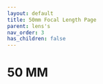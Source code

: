 ```yaml
---
layout: default
title: 50mm Focal Length Page
parent: lens's
nav_order: 3
has_children: false
---
```


# 50 MM


